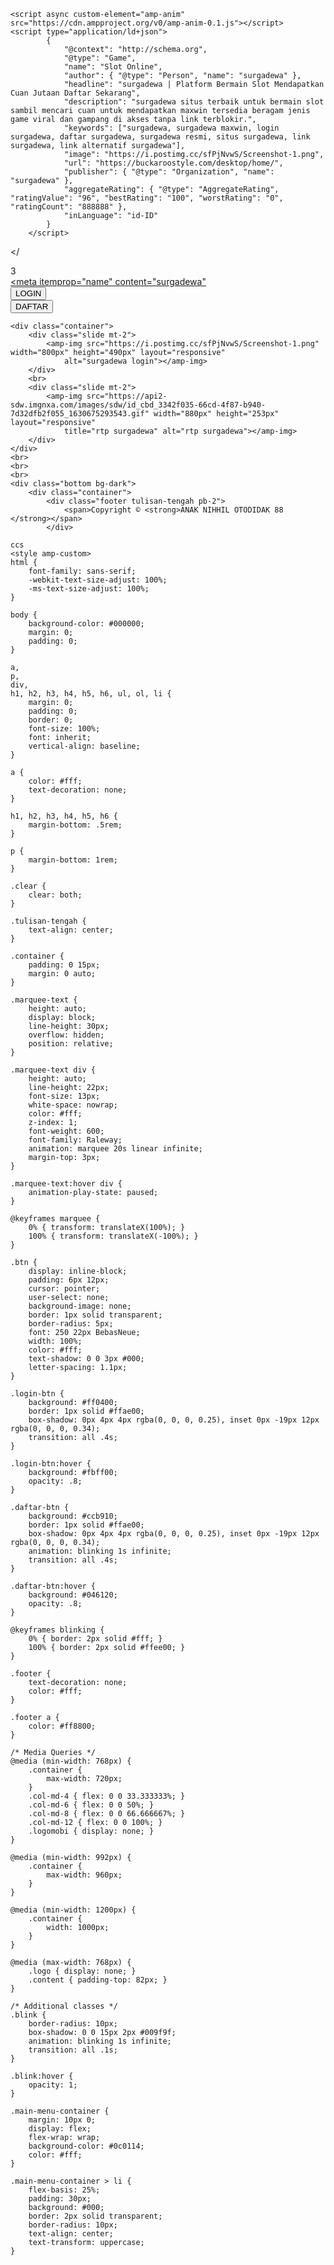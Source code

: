 <!DOCTYPE html>
<html ⚡ lang="id" itemscope="itemscope" itemtype="https://i.postimg.cc/sfPjNvwS/Screenshot-1.png">
<head>
    <meta charset="utf-8">
    <meta name="viewport" content="width=device-width, initial-scale=1, shrink-to-fit=no" />
    <title>SURGADEWA | Platform Bermain Slot Mendapatkan Cuan Jutaan Daftar Sekarang</title>
    <link rel="canonical" href="https://buckaroostyle.com/desktop/home" />
    <link rel="shortcut icon" href="https://i.postimg.cc/sfPjNvwS/Screenshot-1.png" sizes="16x16">
    <link href="https://buckaroostyle.com/desktop/home" rel="dns-prefetch">
    <link rel="amphtml" href="https://buckaroostyle.com/desktop/home" />
    <meta name="description" content="SURGADEWA situs terbaik untuk bermain slot sambil mencari cuan untuk mendapatkan maxwin tersedia beragam jenis game viral dan gampang di akses tanpa link terblokir." />
    <meta name="keywords" content="SURGADEWA, SURGADEWA MAXWIN, login SURGADEWA, daftar SURGADEWA, SURGADEWA resmi, situs SURGADEWA, link SURGADEWA, link alternatif SURGADEWA" />
    <meta name="google" content="notranslate">
    <meta name="robots" content="index, follow" />
    <meta name="rating" content="general" />
    <meta name="geo.region" content="id_ID" />
    <meta name="googlebot" content="index,follow">
    <meta name="geo.country" content="id" />
    <meta name="language" content="Id-ID" />
    <meta name="distribution" content="global" />
    <meta name="geo.placename" content="Indonesia" />
    <meta name="author" content="SURGADEWA" />
    <meta name="publisher" content="SURGADEWA" />
    <meta property="og:type" content="website" />
    <meta property="og:locale" content="id_ID" />
    <meta property="og:locale:alternate" content="en_ID" />
    <meta property="og:title" content="SURGADEWA | Platform Bermain Slot Mendapatkan Cuan Jutaan Daftar Sekarang" />
    <meta property="og:description" content="SURGADEWA situs terbaik untuk bermain slot sambil mencari cuan untuk mendapatkan maxwin tersedia beragam jenis game viral dan gampang di akses tanpa link terblokir." />
    <meta property="og:url" content="https://buckaroostyle.com/desktop/home">
    <meta property="og:site_name" content="SURGADEWA" />
    <meta property="og:image" content="https://i.postimg.cc/sfPjNvwS/Screenshot-1.png" />
    <meta property="og:image:alt" content="SURGADEWA" />
    <meta name="twitter:card" content="summary_large_image">
    <meta name="twitter:site" content="@SURGADEWA">
    <meta name="twitter:creator" content="@SURGADEWA">
    <meta name="twitter:domain" content="https://buckaroostyle.com/desktop/home">
    <meta name="twitter:title" content="SURGADEWA | Platform Bermain Slot Mendapatkan Cuan Jutaan Daftar Sekarang" />
    <meta name="twitter:description" content="SURGADEWA situs terbaik untuk bermain slot sambil mencari cuan untuk mendapatkan maxwin tersedia beragam jenis game viral dan gampang di akses tanpa link terblokir." />
    <meta name="twitter:image" content="https://i.postimg.cc/sfPjNvwS/Screenshot-1.png" />
    <link rel="preload" as="script" href="https://cdn.ampproject.org/v0.js">
    <style amp-boilerplate>
	 </style>
	 
	 
   
   <script async src="https://cdn.ampproject.org/v0.js"></script>
    <script async custom-element="amp-anim" src="https://cdn.ampproject.org/v0/amp-anim-0.1.js"></script>
    <script type="application/ld+json">
            {
                "@context": "http://schema.org",
                "@type": "Game",
                "name": "Slot Online",
                "author": { "@type": "Person", "name": "surgadewa" },
                "headline": "surgadewa | Platform Bermain Slot Mendapatkan Cuan Jutaan Daftar Sekarang",
                "description": "surgadewa situs terbaik untuk bermain slot sambil mencari cuan untuk mendapatkan maxwin tersedia beragam jenis game viral dan gampang di akses tanpa link terblokir.",
                "keywords": ["surgadewa, surgadewa maxwin, login surgadewa, daftar surgadewa, surgadewa resmi, situs surgadewa, link surgadewa, link alternatif surgadewa"],
                "image": "https://i.postimg.cc/sfPjNvwS/Screenshot-1.png",
                "url": "https://buckaroostyle.com/desktop/home/",
                "publisher": { "@type": "Organization", "name": "surgadewa" },
                "aggregateRating": { "@type": "AggregateRating", "ratingValue": "96", "bestRating": "100", "worstRating": "0", "ratingCount": "888888" },
                "inLanguage": "id-ID"
            }
        </script>
</<body>
    <div class="navbar">
        <div class="container">
            <div class="row">
                <div class="col-md-12 tulisan-tengah">
                    <div class="logomobi">3
                        <span itemscope="itemscope" itemtype="http://schema.org/Brand"><a itemprop="url"
                                href="https://buckaroostyle.com/desktop/home/"><amp-img itemprop="logo" width="175px" height="73px"
                                    src="https://api2-sdw.imgnxa.com/images/sdw/logo_671a6175-aac8-42bc-8550-071d50b44dc0_1729667145733.png" alt="logo"></amp-img>
                                <meta itemprop="name" content="surgadewa">
                            </a></span>
                    </div>
                </div>
            </div>
        </div>
    </div>
    <div class="clear"></div>
    <div class="content">
        <div class="container">
            <div class="row 5000">
                <div class="col-md-4">
                    <div class="logo tulisan-tengah">
                        <span itemscope="itemscope" itemtype="http://schema.org/Brand"><a itemprop="url"
                                href="https://buckaroostyle.com/desktop/home/"><amp-img itemprop="logo" width="223px" height="73px"
                                    src="https://api2-sdw.imgnxa.com/images/sdw/logo_671a6175-aac8-42bc-8550-071d50b44dc0_1729667145733.png" layout="fixed" alt="logo"></amp-img>
                                <meta itemprop="name" content="surgadewa"
                    </div>
                </div>
                <div class="col-md-8">
                    <div class="row logform">
                        <div class="col-xs-6">
                            <a href="https://buckaroostyle.com/desktop/home" target="_blank" rel="nofollow noreferrer"><button
                                    type="login" class="btn login-btn">LOGIN</button></a>
                        </div>
                        <div class="col-xs-6">
                            <a href="https://buckaroostyle.com/desktop/register" target="_blank" rel="nofollow noreferrer"><span
                                    class="blink-me"><button type="login"
                                        class="btn daftar-btn">DAFTAR</button></span></a>
     
    <div class="container">
        <div class="slide mt-2">
            <amp-img src="https://i.postimg.cc/sfPjNvwS/Screenshot-1.png" width="800px" height="490px" layout="responsive"
                alt="surgadewa login"></amp-img>
        </div>
        <br>
        <div class="slide mt-2">
            <amp-img src="https://api2-sdw.imgnxa.com/images/sdw/id_cbd_3342f035-66cd-4f87-b940-7d32dfb2f055_1630675293543.gif" width="880px" height="253px" layout="responsive"
                title="rtp surgadewa" alt="rtp surgadewa"></amp-img>
        </div>
    </div>
    <br>
    <br>
    <br>
    <div class="bottom bg-dark">
        <div class="container">
            <div class="footer tulisan-tengah pb-2">
                <span>Copyright © <strong>ANAK NIHHIL OTODIDAK 88 </strong></span>
            </div>
     
	ccs
	<style amp-custom>
    html {
        font-family: sans-serif;
        -webkit-text-size-adjust: 100%;
        -ms-text-size-adjust: 100%;
    }

    body {
        background-color: #000000;
        margin: 0;
        padding: 0;
    }

    a,
    p,
    div,
    h1, h2, h3, h4, h5, h6, ul, ol, li {
        margin: 0;
        padding: 0;
        border: 0;
        font-size: 100%;
        font: inherit;
        vertical-align: baseline;
    }

    a {
        color: #fff;
        text-decoration: none;
    }

    h1, h2, h3, h4, h5, h6 {
        margin-bottom: .5rem;
    }

    p {
        margin-bottom: 1rem;
    }

    .clear {
        clear: both;
    }

    .tulisan-tengah {
        text-align: center;
    }

    .container {
        padding: 0 15px;
        margin: 0 auto;
    }

    .marquee-text {
        height: auto;
        display: block;
        line-height: 30px;
        overflow: hidden;
        position: relative;
    }

    .marquee-text div {
        height: auto;
        line-height: 22px;
        font-size: 13px;
        white-space: nowrap;
        color: #fff;
        z-index: 1;
        font-weight: 600;
        font-family: Raleway;
        animation: marquee 20s linear infinite;
        margin-top: 3px;
    }

    .marquee-text:hover div {
        animation-play-state: paused;
    }

    @keyframes marquee {
        0% { transform: translateX(100%); }
        100% { transform: translateX(-100%); }
    }

    .btn {
        display: inline-block;
        padding: 6px 12px;
        cursor: pointer;
        user-select: none;
        background-image: none;
        border: 1px solid transparent;
        border-radius: 5px;
        font: 250 22px BebasNeue;
        width: 100%;
        color: #fff;
        text-shadow: 0 0 3px #000;
        letter-spacing: 1.1px;
    }

    .login-btn {
        background: #ff0400;
        border: 1px solid #ffae00;
        box-shadow: 0px 4px 4px rgba(0, 0, 0, 0.25), inset 0px -19px 12px rgba(0, 0, 0, 0.34);
        transition: all .4s;
    }

    .login-btn:hover {
        background: #fbff00;
        opacity: .8;
    }

    .daftar-btn {
        background: #ccb910;
        border: 1px solid #ffae00;
        box-shadow: 0px 4px 4px rgba(0, 0, 0, 0.25), inset 0px -19px 12px rgba(0, 0, 0, 0.34);
        animation: blinking 1s infinite;
        transition: all .4s;
    }

    .daftar-btn:hover {
        background: #046120;
        opacity: .8;
    }

    @keyframes blinking {
        0% { border: 2px solid #fff; }
        100% { border: 2px solid #ffee00; }
    }

    .footer {
        text-decoration: none;
        color: #fff;
    }

    .footer a {
        color: #ff8800;
    }

    /* Media Queries */
    @media (min-width: 768px) {
        .container {
            max-width: 720px;
        }
        .col-md-4 { flex: 0 0 33.333333%; }
        .col-md-6 { flex: 0 0 50%; }
        .col-md-8 { flex: 0 0 66.666667%; }
        .col-md-12 { flex: 0 0 100%; }
        .logomobi { display: none; }
    }

    @media (min-width: 992px) {
        .container {
            max-width: 960px;
        }
    }

    @media (min-width: 1200px) {
        .container {
            width: 1000px;
        }
    }

    @media (max-width: 768px) {
        .logo { display: none; }
        .content { padding-top: 82px; }
    }

    /* Additional classes */
    .blink {
        border-radius: 10px;
        box-shadow: 0 0 15px 2px #009f9f;
        animation: blinking 1s infinite;
        transition: all .1s;
    }

    .blink:hover {
        opacity: 1;
    }

    .main-menu-container {
        margin: 10px 0;
        display: flex;
        flex-wrap: wrap;
        background-color: #0c0114;
        color: #fff;
    }

    .main-menu-container > li {
        flex-basis: 25%;
        padding: 30px;
        background: #000;
        border: 2px solid transparent;
        border-radius: 10px;
        text-align: center;
        text-transform: uppercase;
    }

